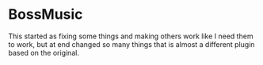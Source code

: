 # BossMusic
This started as fixing some things and making others work like I need them to work, but at end changed so many things
that is almost a different plugin based on the original.

